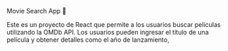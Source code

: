 Movie Search App 🎥

Este es un proyecto de React que permite a los usuarios buscar películas utilizando la OMDb API. Los usuarios pueden ingresar el título de una película y obtener detalles como el año de lanzamiento,
